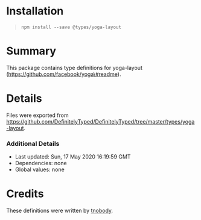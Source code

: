 Installation
============

> `npm install --save @types/yoga-layout`

Summary
=======

This package contains type definitions for yoga-layout (https://github.com/facebook/yoga\#readme).

Details
=======

Files were exported from https://github.com/DefinitelyTyped/DefinitelyTyped/tree/master/types/yoga-layout.

### Additional Details

-   Last updated: Sun, 17 May 2020 16:19:59 GMT
-   Dependencies: none
-   Global values: none

Credits
=======

These definitions were written by [tnobody](https://github.com/tnobody).
